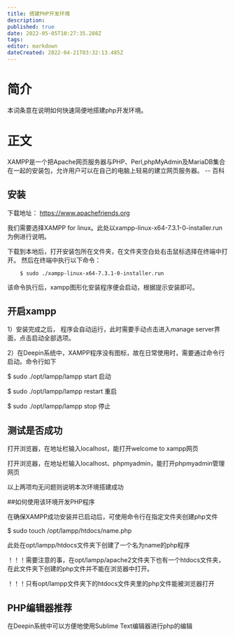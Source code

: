 ```yaml
---
title: 搭建PHP开发环境
description: 
published: true
date: 2022-05-05T10:27:35.288Z
tags: 
editor: markdown
dateCreated: 2022-04-21T03:32:13.485Z
---
```


# 简介
本词条意在说明如何快速简便地搭建php开发环境。

# 正文

XAMPP是一个把Apache网页服务器与PHP、Perl,phpMyAdmin及MariaDB集合在一起的安装包，允许用户可以在自己的电脑上轻易的建立网页服务器。  -- 百科


## 安装

下载地址： https://www.apachefriends.org

我们需要选择XAMPP for linux。此处以xampp-linux-x64-7.3.1-0-installer.run为例进行说明。

下载到本地后，打开安装包所在文件夹，在文件夹空白处右击鼠标选择在终端中打开。
然后在终端中执行以下命令：

        $ sudo ./xampp-linux-x64-7.3.1-0-installer.run
该命令执行后，xampp图形化安装程序便会启动，根据提示安装即可。

## 开启xampp

1）安装完成之后， 程序会自动运行，此时需要手动点击进入manage server界面，点击启动全部选项。

2）在Deepin系统中，XAMPP程序没有图标，故在日常使用时，需要通过命令行启动。命令行如下
    
  $ sudo ./opt/lampp/lampp start         启动
     
 $ sudo ./opt/lampp/lampp restart     重启
     
 $ sudo ./opt/lampp/lampp stop         停止

## 测试是否成功

打开浏览器，在地址栏输入localhost，能打开welcome to xampp网页

打开浏览器，在地址栏输入localhost、phpmyadmin，能打开phpmyadmin管理网页

以上两项均无问题则说明本次环境搭建成功

##如何使用该环境开发PHP程序

在确保XAMPP成功安装并已启动后，可使用命令行在指定文件夹创建php文件

   $ sudo touch /opt/lampp/htdocs/name.php

此处在opt/lampp/htdocs文件夹下创建了一个名为name的php程序

！！！需要注意的事，在opt/lampp/apache2文件夹下也有一个htdocs文件夹，在此文件夹下创建的php文件并不能在浏览器中打开。

！！！只有opt/lampp文件夹下的htdocs文件夹里的php文件能被浏览器打开

## PHP编辑器推荐

在Deepin系统中可以方便地使用Sublime Text编辑器进行php的编辑
